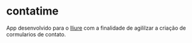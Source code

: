 # contatime

App desenvolvido para o [lliure](http://lliure.com.br) com a finalidade de agililzar a criação de cormularios de contato.
